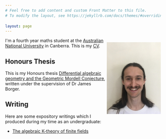 ```yaml
---
# Feel free to add content and custom Front Matter to this file.
# To modify the layout, see https://jekyllrb.com/docs/themes/#overriding-theme-defaults

layout: page
---
```


<div>
    <p style="float: right;"><img src="/picture/IMG_4109_5.JPG"> </p>
    <p> I'm a fourth year maths student at the <a href="https://www.anu.edu.au/">Australian National University</a> in Canberra. This is my <a href="/cv/callum_sutton_CV.pdf">CV</a>. </p>  
</div>


## Honours Thesis
This is my Honours thesis [Differential algebraic geometry and the Geometric Mordell Conjecture][my_thesis], written under the supervision of Dr James Borger. 

## Writing
Here are some expository writings which I produced during my time as an undergraduate: 

* [The algebraic K-theory of finite fields][K-theory]


[my_cv]: /cv/callum_sutton_CV.pdf
[my_thesis]: /thesis/thesis.pdf
[K-theory]: /writing/the_algebraic_K_theory_of_finite_fields.pdf
[ANU]: https://www.anu.edu.au/